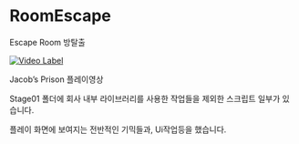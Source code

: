 # RoomEscape

Escape Room 방탈출 

[![Video Label](http://img.youtube.com/vi/u0XkuLmvZGs/0.jpg)](https://youtu.be/u0XkuLmvZGs)

Jacob’s Prison 플레이영상

Stage01 폴더에 회사 내부 라이브러리를 사용한 작업들을 제외한 스크립트 일부가 있습니다.

플레이 화면에 보여지는 전반적인 기믹들과, Ui작업등을 했습니다.


